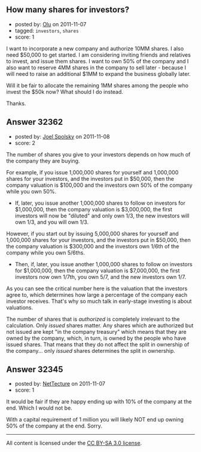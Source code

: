 ## How many shares for investors?

- posted by: [Olu](https://stackexchange.com/users/-1/14276-olu) on 2011-11-07
- tagged: `investors`, `shares`
- score: 1

I want to incorporate a new company and authorize 10MM shares. I also need $50,000 to get started. I am considering inviting friends and relatives to invest, and issue them shares. I want to own 50% of the company and I also want to reserve 4MM shares in the company to sell later - because I will need to raise an additional $1MM to expand the business globally later.

Will it be fair to allocate the remaining 1MM shares among the people who invest the $50k now? What should I do instead.

Thanks.


## Answer 32362

- posted by: [Joel Spolsky](https://stackexchange.com/users/-1/4335-joel-spolsky) on 2011-11-08
- score: 2

The number of shares you give to your investors depends on how much of the company they are buying.

For example, if you issue 1,000,000 shares for yourself and 1,000,000 shares for your investors, and the investors put in $50,000, then the company valuation is $100,000 and the investors own 50% of the company while you own 50%.

* If, later, you issue another 1,000,000 shares to follow on investors for $1,000,000, then the company valuation is $3,000,000, the first investors will now be "diluted" and only own 1/3, the new investors will own 1/3, and you will own 1/3.

However, if you start out by issuing 5,000,000 shares for yourself and 1,000,000 shares for your investors, and the investors put in $50,000, then the company valuation is $300,000 and the investors own 1/6th of the company while you own 5/6ths.

* Then, if, later, you issue another 1,000,000 shares to follow on investors for $1,000,000, then the company valuation is $7,000,000, the first investors now own 1/7th, you own 5/7, and the new investors own 1/7.

As you can see the critical number here is the valuation that the investors agree to, which determines how large a percentage of the company each investor receives. That's why so much talk in early-stage investing is about valuations.

The number of shares that is *authorized* is completely irrelevant to the calculation. Only *issued* shares matter. Any shares which are authorized but not issued are kept "in the company treasury" which means that they are owned by the company, which, in turn, is owned by the people who have issued shares. That means that they do not affect the split in ownership of the company... only *issued* shares determines the split in ownership.




## Answer 32345

- posted by: [NetTecture](https://stackexchange.com/users/-1/3350-nettecture) on 2011-11-07
- score: 1

It would be fair if they are happy ending up with 10% of the company at the end. Which I would not be.

With a capital requirement of 1 million you will likely NOT end up owning 50% of the company at the end. Sorry.



---

All content is licensed under the [CC BY-SA 3.0 license](https://creativecommons.org/licenses/by-sa/3.0/).
